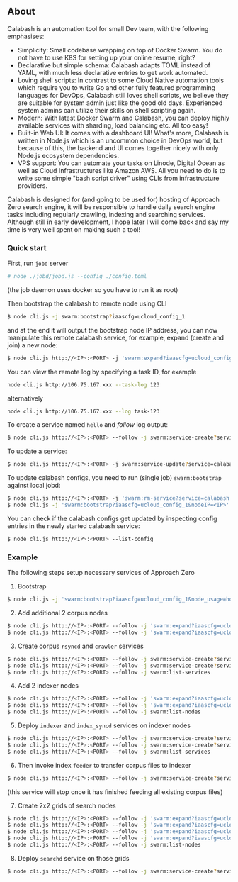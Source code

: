 ## About
Calabash is an automation tool for small Dev team, with the following emphasises:

* Simplicity: Small codebase wrapping on top of Docker Swarm. You do not have to use K8S for setting up your online resume, right?
* Declarative but simple schema: Calabash adapts TOML instead of YAML, with much less declarative entries to get work automated.
* Loving shell scripts: In contrast to some Cloud Native automation tools which require you to write Go and other fully featured programming languages for DevOps, Calabash still loves shell scripts, we believe they are suitable for system admin just like the good old days. Experienced system admins can utilize their skills on shell scripting again.
* Modern: With latest Docker Swarm and Calabash, you can deploy highly available services with sharding, load balancing etc. All too easy!
* Built-in Web UI: It comes with a dashboard UI! What's more, Calabash is written in Node.js which is an uncommon choice in DevOps world, but because of this, the backend and UI comes together nicely with only Node.js ecosystem dependencies.
* VPS support: You can automate your tasks on Linode, Digital Ocean as well as Cloud Infrastructures like Amazon AWS. All you need to do is to write some simple "bash script driver" using CLIs from infrastructure providers.

Calabash is designed for (and going to be used for) hosting of Approach Zero search engine, it will be responsible to handle daily search engine tasks including regularly crawling, indexing and searching services. Although still in early development, I hope later I will come back and say my time is very well spent on making such a tool!

### Quick start
First, run `jobd` server
```sh
# node ./jobd/jobd.js --config ./config.toml
```
(the job daemon uses docker so you have to run it as root)

Then bootstrap the calabash to remote node using CLI
```sh
$ node cli.js -j swarm:bootstrap?iaascfg=ucloud_config_1
```
and at the end it will output the bootstrap node IP address, you can now manipulate this remote calabash service, for example, expand (create and join) a new node:
```sh
$ node cli.js http://<IP>:<PORT> -j 'swarm:expand?iaascfg=ucloud_config_1&typeIP=private'
```

You can view the remote log by specifying a task ID, for example
```sh
node cli.js http://106.75.167.xxx --task-log 123
```
alternatively
```sh
node cli.js http://106.75.167.xxx --log task-123
```

To create a service named `hello` and *follow* log output:
```sh
$ node cli.js http://<IP>:<PORT> --follow -j swarm:service-create?service=hello
```

To update a service:
```sh
$ node cli.js http://<IP>:<PORT> -j swarm:service-update?service=calabash
```

To update calabash configs, you need to run (single job) `swarm:bootstrap` against local jobd:
```sh
$ node cli.js http://<IP>:<PORT> -j 'swarm:rm-service?service=calabash'
$ node cli.js -j 'swarm:bootstrap?iaascfg=ucloud_config_1&nodeIP=<IP>' --single
```

You can check if the calabash configs get updated by inspecting config entries in the newly started calabash service:
```sh
$ node cli.js http://<IP>:<PORT> --list-config
```

### Example
The following steps setup necessary services of Approach Zero

1. Bootstrap
```sh
$ node cli.js -j 'swarm:bootstrap?iaascfg=ucloud_config_1&node_usage=host_corpus'
```

2. Add additional 2 corpus nodes
```sh
$ node cli.js http://<IP>:<PORT> --follow -j 'swarm:expand?iaascfg=ucloud_config_1&typeIP=private&node_usage=host_corpus&shard=2'
$ node cli.js http://<IP>:<PORT> --follow -j 'swarm:expand?iaascfg=ucloud_config_1&typeIP=private&node_usage=host_corpus&shard=3'
```

3. Create corpus `rsyncd` and `crawler` services
```sh
$ node cli.js http://<IP>:<PORT> --follow -j swarm:service-create?service=corpus
$ node cli.js http://<IP>:<PORT> --follow -j swarm:service-create?service=crawler
$ node cli.js http://<IP>:<PORT> --follow -j swarm:list-services
```

4. Add 2 indexer nodes
```sh
$ node cli.js http://<IP>:<PORT> --follow -j 'swarm:expand?iaascfg=ucloud_config_1&typeIP=private&node_usage=host_indexer&shard=1'
$ node cli.js http://<IP>:<PORT> --follow -j 'swarm:expand?iaascfg=ucloud_config_1&typeIP=private&node_usage=host_indexer&shard=2'
$ node cli.js http://<IP>:<PORT> --follow -j swarm:list-nodes
```

5. Deploy `indexer` and `index_syncd` services on indexer nodes
```sh
$ node cli.js http://<IP>:<PORT> --follow -j swarm:service-create?service=indexer
$ node cli.js http://<IP>:<PORT> --follow -j swarm:service-create?service=index_syncd
$ node cli.js http://<IP>:<PORT> --follow -j swarm:list-services
```

6. Then invoke index `feeder` to transfer corpus files to indexer
```sh
$ node cli.js http://<IP>:<PORT> --follow -j swarm:service-create?service=feeder
```
(this service will stop once it has finished feeding all existing corpus files)

7. Create 2x2 grids of search nodes
```sh
$ node cli.js http://<IP>:<PORT> --follow -j 'swarm:expand?iaascfg=ucloud_config_1&typeIP=private&node_usage=host_indexer&shard=1'
$ node cli.js http://<IP>:<PORT> --follow -j 'swarm:expand?iaascfg=ucloud_config_1&typeIP=private&node_usage=host_indexer&shard=1'
$ node cli.js http://<IP>:<PORT> --follow -j 'swarm:expand?iaascfg=ucloud_config_1&typeIP=private&node_usage=host_indexer&shard=2'
$ node cli.js http://<IP>:<PORT> --follow -j 'swarm:expand?iaascfg=ucloud_config_1&typeIP=private&node_usage=host_indexer&shard=2'
$ node cli.js http://<IP>:<PORT> --follow -j swarm:list-nodes
```

8. Deploy `searchd` service on those grids
```sh
$ node cli.js http://<IP>:<PORT> --follow -j swarm:service-create?service=searchd
```
